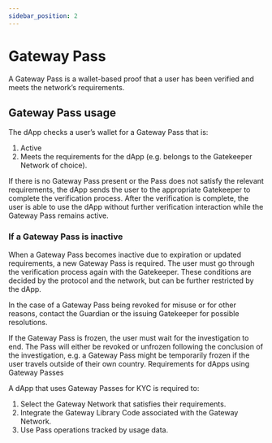 ```yaml
---
sidebar_position: 2
---
```


# Gateway Pass

A Gateway Pass is a wallet-based proof that a user has been verified and meets the network’s requirements.

## Gateway Pass usage

The dApp checks a user’s wallet for a Gateway Pass that is:

1. Active
1. Meets the requirements for the dApp (e.g. belongs to the Gatekeeper Network of choice).

If there is no Gateway Pass present or the Pass does not satisfy the relevant requirements, the dApp sends the user to the appropriate Gatekeeper to complete the verification process. After the verification is complete, the user is able to use the dApp without further verification interaction while the Gateway Pass remains active.

### If a Gateway Pass is inactive

When a Gateway Pass becomes inactive due to expiration or updated requirements, a new Gateway Pass is required. The user must go through the verification process again with the Gatekeeper. These conditions are decided by the protocol and the network, but can be further restricted by the dApp.

In the case of a Gateway Pass being revoked for misuse or for other reasons, contact the Guardian or the issuing Gatekeeper for possible resolutions.

If the Gateway Pass is frozen, the user must wait for the investigation to end. The Pass will either be revoked or unfrozen following the conclusion of the investigation, e.g. a Gateway Pass might be temporarily frozen if the user travels outside of their own country.
Requirements for dApps using Gateway Passes

A dApp that uses Gateway Passes for KYC is required to:

1. Select the Gateway Network that satisfies their requirements.
1. Integrate the Gateway Library Code associated with the Gateway Network.
1. Use Pass operations tracked by usage data.
